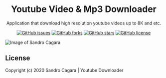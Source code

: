 <h1 align="center">Youtube Video & Mp3 Downloader</h1>
<p align="center">Application that download high resolution youtube videos up to 8K and etc.</p>

<p align="center">
   <a href="https://github.com/sndrjhlncgr/youtube-downloader/issues"><img alt="GitHub issues" src="https://img.shields.io/github/issues/sndrjhlncgr/youtube-downloader"></a>
   <a href="https://github.com/sndrjhlncgr/youtube-downloader/network"><img alt="GitHub forks" src="https://img.shields.io/github/forks/sndrjhlncgr/youtube-downloader"></a>
   <a href="https://github.com/sndrjhlncgr/youtube-downloader/stargazers"><img alt="GitHub stars" src="https://img.shields.io/github/stars/sndrjhlncgr/youtube-downloader"></a>
   <a href="https://github.com/sndrjhlncgr/youtube-downloader/blob/master/LICENSE"><img alt="GitHub license" src="https://img.shields.io/github/license/sndrjhlncgr/youtube-downloader"></a>
<p align="center">

![Image of Sandro Cagara](https://i.ibb.co/cxQjXy0/Youtube-Downloader.jpg)

## License
Copyright (c) 2020 Sandro Cagara | Youtube Downloader
